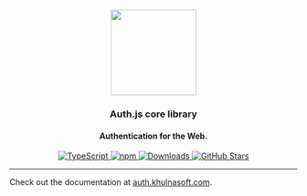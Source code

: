 <p align="center">
   <br/>
   <a href="https://auth.khulnasoft.com" target="_blank"><img width="150px" src="https://auth.khulnasoft.com/img/logo-sm.png" /></a>
   <h3 align="center">Auth.js core library</a></h3>
   <h4 align="center">Authentication for the Web.</h4>
   <p align="center" style="align: center;">
      <a href="https://npm.im/next-auth">
        <img src="https://img.shields.io/badge/TypeScript-blue?style=flat-square" alt="TypeScript" />
      </a>
      <a href="https://npm.im/@auth/core">
        <img alt="npm" src="https://img.shields.io/npm/v/@auth/core?color=green&label=@auth/core&style=flat-square">
      </a>
      <a href="https://www.npmtrends.com/@auth/core">
        <img src="https://img.shields.io/npm/dm/@auth/core?label=%20downloads&style=flat-square" alt="Downloads" />
      </a>
      <a href="https://github.com/khulnasoft/nextdev/stargazers">
        <img src="https://img.shields.io/github/stars/khulnasoft/nextdev?style=flat-square" alt="GitHub Stars" />
      </a>
   </p>
</p>

---

Check out the documentation at [auth.khulnasoft.com](https://auth.khulnasoft.com/reference/core).
